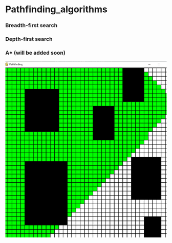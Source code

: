 # Pathfinding_algorithms
### Breadth-first search
### Depth-first search
### A* (will be added soon)
![](./image/image.PNG)
